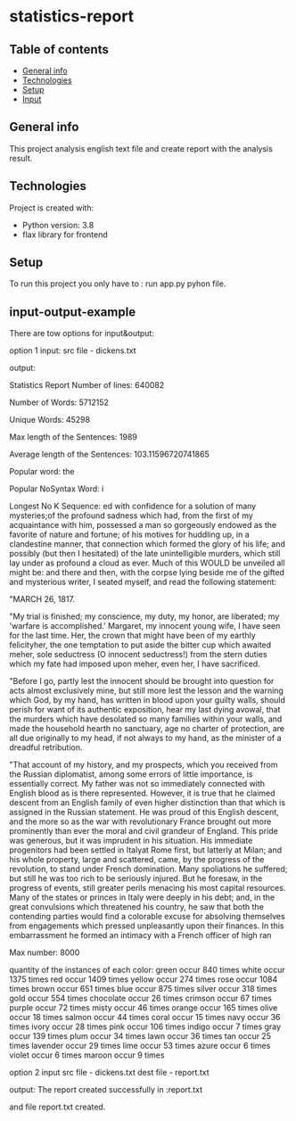 # statistics-report

## Table of contents
* [General info](#general-info)
* [Technologies](#technologies)
* [Setup](#setup)
* [Input](#input-output-example)

## General info
This project analysis english text file and create report with the analysis result.

## Technologies
Project is created with:
* Python version: 3.8
* flax library for frontend
## Setup
To run this project you only have to :
run app.py pyhon file.

## input-output-example
There are tow options for input&output:

option 1
input:
src file - dickens.txt

output:

Statistics Report
Number of lines: 640082

Number of Words: 5712152

Unique Words: 45298

Max length of the Sentences: 1989

Average length of the Sentences: 103.11596720741865

Popular word: the

Popular NoSyntax Word: i

Longest No K Sequence: ed with confidence for a
solution of many mysteries;of the profound sadness which had,
from the first of my acquaintance with him, possessed a man so
gorgeously endowed as the favorite of nature and fortune; of his
motives for huddling up, in a clandestine manner, that connection
which formed the glory of his life; and possibly (but then I
hesitated) of the late unintelligible murders, which still lay
under as profound a cloud as ever. Much of this WOULD be unveiled
all might be: and there and then, with the corpse lying beside me
of the gifted and mysterious writer, I seated myself, and read the
following statement:


"MARCH 26, 1817.

"My trial is finished; my conscience, my duty, my honor, are
liberated; my 'warfare is accomplished.' Margaret, my innocent
young wife, I have seen for the last time. Her, the crown that
might have been of my earthly felicityher, the one temptation to
put aside the bitter cup which awaited meher, sole seductress (O
innocent seductress!) from the stern duties which my fate had
imposed upon meher, even her, I have sacrificed.

"Before I go, partly lest the innocent should be brought into
question for acts almost exclusively mine, but still more lest the
lesson and the warning which God, by my hand, has written in blood
upon your guilty walls, should perish for want of its authentic
exposition, hear my last dying avowal, that the murders which have
desolated so many families within your walls, and made the
household hearth no sanctuary, age no charter of protection, are
all due originally to my head, if not always to my hand, as the
minister of a dreadful retribution.

"That account of my history, and my prospects, which you received
from the Russian diplomatist, among some errors of little
importance, is essentially correct. My father was not so
immediately connected with English blood as is there represented.
However, it is true that he claimed descent from an English family
of even higher distinction than that which is assigned in the
Russian statement. He was proud of this English descent, and the
more so as the war with revolutionary France brought out more
prominently than ever the moral and civil grandeur of England.
This pride was generous, but it was imprudent in his situation.
His immediate progenitors had been settled in Italyat Rome first,
but latterly at Milan; and his whole property, large and scattered,
came, by the progress of the revolution, to stand under French
domination. Many spoliations he suffered; but still he was too
rich to be seriously injured. But he foresaw, in the progress of
events, still greater perils menacing his most capital resources.
Many of the states or princes in Italy were deeply in his debt;
and, in the great convulsions which threatened his country, he saw
that both the contending parties would find a colorable excuse for
absolving themselves from engagements which pressed unpleasantly
upon their finances. In this embarrassment he formed an intimacy
with a French officer of high ran

Max number: 8000

quantity of the instances of each color:
green occur 840 times
white occur 1375 times
red occur 1409 times
yellow occur 274 times
rose occur 1084 times
brown occur 651 times
blue occur 875 times
silver occur 318 times
gold occur 554 times
chocolate occur 26 times
crimson occur 67 times
purple occur 72 times
misty occur 46 times
orange occur 165 times
olive occur 18 times
salmon occur 44 times
coral occur 15 times
navy occur 36 times
ivory occur 28 times
pink occur 106 times
indigo occur 7 times
gray occur 139 times
plum occur 34 times
lawn occur 36 times
tan occur 25 times
lavender occur 29 times
lime occur 53 times
azure occur 6 times
violet occur 6 times
maroon occur 9 times



option 2
input
src file - dickens.txt
dest file - report.txt

output:
The report created successfully in :report.txt

and file report.txt created.

